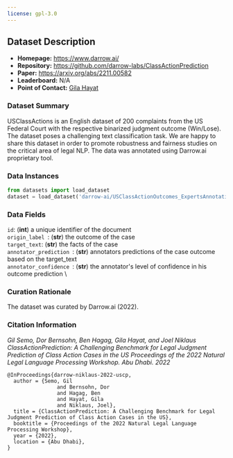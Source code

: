 ```yaml
---
license: gpl-3.0
---
```

## Dataset Description

- **Homepage:** https://www.darrow.ai/
- **Repository:** https://github.com/darrow-labs/ClassActionPrediction
- **Paper:** https://arxiv.org/abs/2211.00582
- **Leaderboard:** N/A
- **Point of Contact:** [Gila Hayat](mailto:gila@darrow.ai)

### Dataset Summary

USClassActions is an English dataset of 200 complaints from the US Federal Court with the respective binarized judgment outcome (Win/Lose). The dataset poses a challenging text classification task. We are happy to share this dataset in order to promote robustness and fairness studies on the critical area of legal NLP. The data was annotated using  Darrow.ai proprietary tool.


### Data Instances
```python
from datasets import load_dataset
dataset = load_dataset('darrow-ai/USClassActionOutcomes_ExpertsAnnotations')
```
### Data Fields
`id`: (**int**) a unique identifier of the document \
`origin_label `: (**str**) the outcome of the case \
`target_text`: (**str**) the facts of the case \
`annotator_prediction `: (**str**) annotators predictions of the case outcome based on the target_text \
`annotator_confidence `: (**str**) the annotator's level of confidence in his outcome prediction \

### Curation Rationale

The dataset was curated by Darrow.ai (2022).

### Citation Information

*Gil Semo, Dor Bernsohn, Ben Hagag, Gila Hayat, and Joel Niklaus*
*ClassActionPrediction: A Challenging Benchmark for Legal Judgment Prediction of Class Action Cases in the US*
*Proceedings of the 2022 Natural Legal Language Processing Workshop. Abu Dhabi. 2022*
```
@InProceedings{darrow-niklaus-2022-uscp,
  author = {Semo, Gil
                and Bernsohn, Dor
                and Hagag, Ben
                and Hayat, Gila
                and Niklaus, Joel},
  title = {ClassActionPrediction: A Challenging Benchmark for Legal Judgment Prediction of Class Action Cases in the US},
  booktitle = {Proceedings of the 2022 Natural Legal Language Processing Workshop},
  year = {2022},
  location = {Abu Dhabi},
}
```
